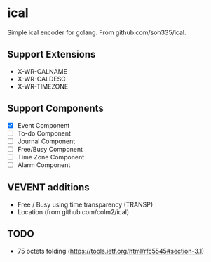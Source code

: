 # ical

Simple ical encoder for golang. From github.com/soh335/ical.

## Support Extensions

* X-WR-CALNAME
* X-WR-CALDESC
* X-WR-TIMEZONE

## Support Components

* [x] Event Component
* [ ] To-do Component
* [ ] Journal Component
* [ ] Free/Busy Component
* [ ] Time Zone Component
* [ ] Alarm Component

## VEVENT additions

* Free / Busy using time transparency (TRANSP)
* Location (from github.com/colm2/ical)

## TODO

* 75 octets folding (https://tools.ietf.org/html/rfc5545#section-3.1)
